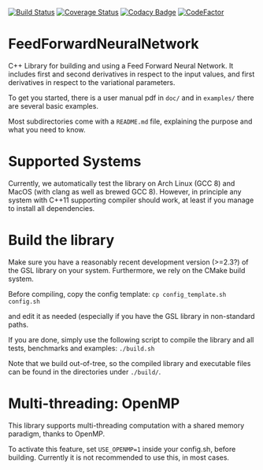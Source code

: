 [![Build Status](https://travis-ci.com/DCM-UPB/FeedForwardNeuralNetwork.svg?branch=master)](https://travis-ci.com/DCM-UPB/FeedForwardNeuralNetwork)
[![Coverage Status](https://coveralls.io/repos/github/DCM-UPB/FeedForwardNeuralNetwork/badge.svg?branch=master)](https://coveralls.io/github/DCM-UPB/FeedForwardNeuralNetwork?branch=master)
[![Codacy Badge](https://api.codacy.com/project/badge/Grade/259f588d9bd44ca88b9e7dce9f83c36b)](https://www.codacy.com/app/DCM-UPB/FeedForwardNeuralNetwork?utm_source=github.com&amp;utm_medium=referral&amp;utm_content=DCM-UPB/FeedForwardNeuralNetwork&amp;utm_campaign=Badge_Grade)
[![CodeFactor](https://www.codefactor.io/repository/github/dcm-upb/feedforwardneuralnetwork/badge)](https://www.codefactor.io/repository/github/dcm-upb/feedforwardneuralnetwork)


# FeedForwardNeuralNetwork

C++ Library for building and using a Feed Forward Neural Network.
It includes first and second derivatives in respect to the input values, and first derivatives in respect to the variational parameters.

To get you started, there is a user manual pdf in `doc/` and in `examples/` there are several basic examples.

Most subdirectories come with a `README.md` file, explaining the purpose and what you need to know.



# Supported Systems

Currently, we automatically test the library on Arch Linux (GCC 8) and MacOS (with clang as well as brewed GCC 8).
However, in principle any system with C++11 supporting compiler should work, at least if you manage to install all dependencies.



# Build the library

Make sure you have a reasonably recent development version (>=2.3?) of the GSL library on your system. Furthermore, we rely on the CMake build system.

Before compiling, copy the config template:
   `cp config_template.sh config.sh`

and edit it as needed (especially if you have the GSL library in non-standard paths.

If you are done, simply use the following script to compile the library and all tests, benchmarks and examples:
   `./build.sh`

Note that we build out-of-tree, so the compiled library and executable files can be found in the directories under `./build/`.

# Multi-threading: OpenMP

This library supports multi-threading computation with a shared memory paradigm, thanks to OpenMP.

To activate this feature, set `USE_OPENMP=1` inside your config.sh, before building. Currently it is not recommended to use this, in most cases.

